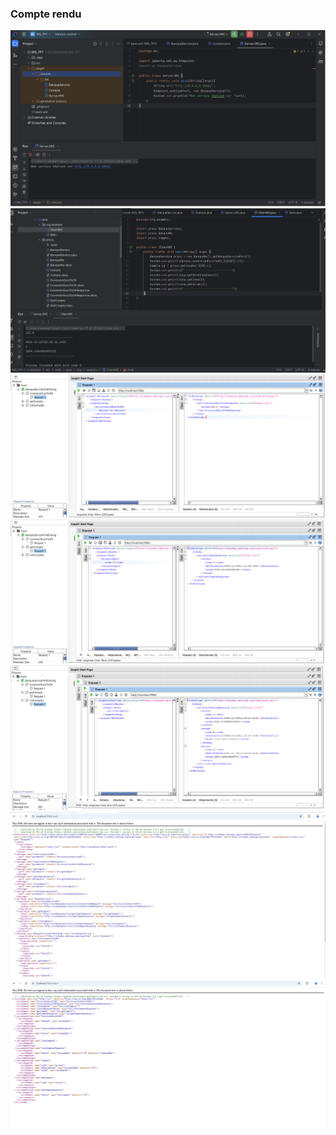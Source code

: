 <h3>Compte rendu</h3>
<img src="captures/Capture1.png"/>
<img src="captures/Capture2.png"/>
<img src="captures/Capture3.png"/>
<img src="captures/Capture4.png"/>
<img src="captures/Capture5.png"/>
<img src="captures/Capture6.png"/>
<img src="captures/Capture7.png"/>